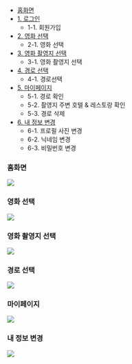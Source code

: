 - <a href="#fun0">홈화면
- <a href="#fun1">1.&nbsp;로그인</a>
 	- 1-1. 회원가입
- <a href="#fun2">2.&nbsp;영화 선택</a>
   	- 2-1. 영화 선택
- <a href="#fun3">3.&nbsp;영화 촬영지 선택</a>
  	- 3-1. 영화 촬영지 선택
- <a href="#fun4">4.&nbsp;경로 선택</a>
 	- 4-1. 경로선택
- <a href="#fun5">5.&nbsp;마이페이지</a>
	- 5-1. 경로 확인
   	- 5-2. 촬영지 주변 호텔 & 레스토랑 확인
  	- 5-3. 경로 삭제
- <a href="#fun6">6.&nbsp;내 정보 변경</a>
	- 6-1. 프로필 사진 변경
  	- 6-2. 닉네임 변경
  	- 6-3. 비밀번호 변경

### <a name="fun0">홈화면</a>
<img src="https://github.com/Psh230412/FirstWeb/assets/134483516/f0a97129-5c69-4ec9-a30e-b1866a206be1"/>

### <a name="fun1">영화 선택</a>
<img src="https://github.com/Psh230412/FirstWeb/assets/134483516/9f481ede-149b-4efd-b42a-5c9fe247c2e0"/>

### <a name="fun2">영화 촬영지 선택</a>
<img src="https://github.com/Psh230412/FirstWeb/assets/134483516/b95ef4d0-7c32-4544-b469-23178b566645"/>

### <a name="fun3">경로 선택</a>
<img src="https://github.com/Psh230412/FirstWeb/assets/134483516/29bc6027-427d-42af-8a49-2740f8a64192"/>

### <a name="fun4">마이페이지</a>
<img src="https://github.com/Psh230412/FirstWeb/assets/134483516/ec9e5b4f-c514-4406-826c-a0853ca015ef"/>

### <a name="fun5">내 정보 변경</a>
<img src="https://github.com/Psh230412/0623Start/assets/134483516/14b420c1-7f55-447d-a054-d7e4d51c074a"/>